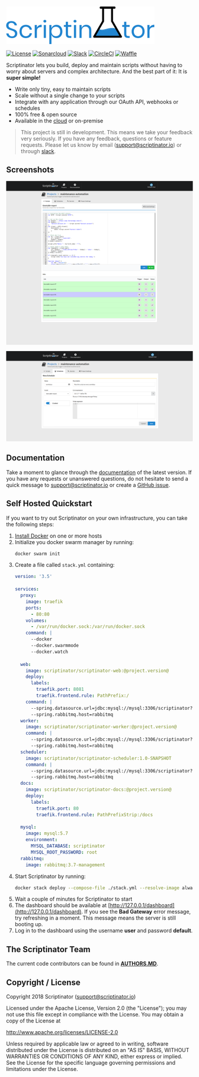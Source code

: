 [![Scriptinator](src/readme/logo.png)](https://scriptinator.io)

[![License](https://img.shields.io/badge/license-Apache%202.0-green.svg)](http://www.apache.org/licenses/LICENSE-2.0)
[![Sonarcloud](https://sonarcloud.io/api/badges/gate?key=io.chapp.scriptinator:scriptinator-parent)](https://sonarcloud.io/dashboard?id=io.chapp.scriptinator%3Ascriptinator-parent)
[![Slack](https://slack-invite.scriptinator.io/badge.svg)](https://slack-invite.scriptinator.io)
[![CircleCI](https://circleci.com/gh/ScriptinatorIO/scriptinator/tree/master.svg?style=shield)](https://circleci.com/gh/ScriptinatorIO/scriptinator/tree/master)
[![Waffle](https://badge.waffle.io/ScriptinatorIO/scriptinator.svg?columns=In%20Progress,Review)](https://waffle.io/ScriptinatorIO/scriptinator)


Scriptinator lets you build, deploy and maintain scripts without having to worry about servers and complex architecture.
And the best part of it: It is **super simple!**

- Write only tiny, easy to maintain scripts
- Scale without a single change to your scripts
- Integrate with any application through our OAuth API, webhooks or schedules
- 100% free & open source
- Available in the [cloud](https://scriptinator.io) or on-premise

> This project is still in development. This means we take your feedback very seriously. If you have any feedback,
questions or feature requests. Please let us know by email (support@scriptinator.io) or through [slack](https://slack-invite.scriptinator.io).

## Screenshots

![Editing Scripts](src/readme/screenshots/editing_scripts.png)

![Creating Schedules](src/readme/screenshots/creating_schedules.png)

## Documentation

Take a moment to glance through the [documentation](https://scriptinator.io/docs) of the latest version. If you have
any requests or unanswered questions, do not hesitate to send a quick message to support@scriptinator.io or create
a [GitHub issue](https://github.com/ScriptinatorIO/scriptinator/issues).


## Self Hosted Quickstart

If you want to try out Scriptinator on your own infrastructure, you can take the following steps:

1. [Install Docker](https://docs.docker.com/install/) on one or more hosts
2. Initialize you docker swarm manager by running:
   ```bash
   docker swarm init
   ```
3. Create a file called `stack.yml` containing:
    ```yml
    version: '3.5'
    
    services:
      proxy:
        image: traefik
        ports:
          - 80:80
        volumes:
          - /var/run/docker.sock:/var/run/docker.sock
        command: |
          --docker
          --docker.swarmmode
          --docker.watch
    
      web:
        image: scriptinator/scriptinator-web:@project.version@
        deploy:
          labels:
            traefik.port: 8081
            traefik.frontend.rule: PathPrefix:/
        command: |
          --spring.datasource.url=jdbc:mysql://mysql:3306/scriptinator?useSSL=false
          --spring.rabbitmq.host=rabbitmq
      worker:
        image: scriptinator/scriptinator-worker:@project.version@
        command: |
          --spring.datasource.url=jdbc:mysql://mysql:3306/scriptinator?useSSL=false
          --spring.rabbitmq.host=rabbitmq
      scheduler:
        image: scriptinator/scriptinator-scheduler:1.0-SNAPSHOT
        command: |
          --spring.datasource.url=jdbc:mysql://mysql:3306/scriptinator?useSSL=false
          --spring.rabbitmq.host=rabbitmq
      docs:
        image: scriptinator/scriptinator-docs:@project.version@
        deploy:
          labels:
            traefik.port: 80
            traefik.frontend.rule: PathPrefixStrip:/docs
    
      mysql:
        image: mysql:5.7
        environment:
          MYSQL_DATABASE: scriptinator
          MYSQL_ROOT_PASSWORD: root
      rabbitmq:
        image: rabbitmq:3.7-management
    ```
4. Start Scriptinator by running:
   ```bash
   docker stack deploy --compose-file ./stack.yml --resolve-image always scriptinator
   ```
5. Wait a couple of minutes for Scriptinator to start
6. The dashboard should be available at [http://127.0.0.1/dashboard](http://127.0.0.1/dashboard). If you see the
**Bad Gateway** error message, try refreshing in a moment. This message means the server is still booting up.
7. Log in to the dashboard using the username **user** and password **default**.

## The Scriptinator Team

The current code contributors can be found in [**AUTHORS.MD**](AUTHORS.md).

## Copyright / License

Copyright 2018 Scriptinator (support@scriptinator.io)

Licensed under the Apache License, Version 2.0 (the "License");
you may not use this file except in compliance with the License.
You may obtain a copy of the License at

   http://www.apache.org/licenses/LICENSE-2.0

Unless required by applicable law or agreed to in writing, software
distributed under the License is distributed on an "AS IS" BASIS,
WITHOUT WARRANTIES OR CONDITIONS OF ANY KIND, either express or implied.
See the License for the specific language governing permissions and
limitations under the License.